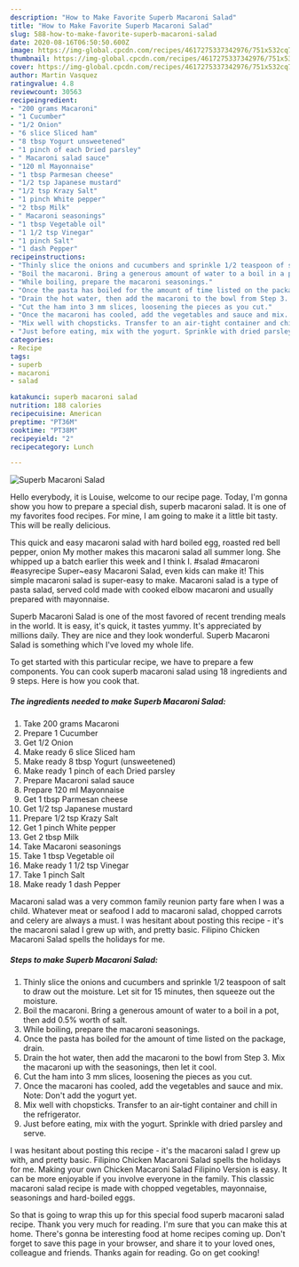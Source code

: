 ```yaml
---
description: "How to Make Favorite Superb Macaroni Salad"
title: "How to Make Favorite Superb Macaroni Salad"
slug: 588-how-to-make-favorite-superb-macaroni-salad
date: 2020-08-16T06:50:50.600Z
image: https://img-global.cpcdn.com/recipes/4617275337342976/751x532cq70/superb-macaroni-salad-recipe-main-photo.jpg
thumbnail: https://img-global.cpcdn.com/recipes/4617275337342976/751x532cq70/superb-macaroni-salad-recipe-main-photo.jpg
cover: https://img-global.cpcdn.com/recipes/4617275337342976/751x532cq70/superb-macaroni-salad-recipe-main-photo.jpg
author: Martin Vasquez
ratingvalue: 4.8
reviewcount: 30563
recipeingredient:
- "200 grams Macaroni"
- "1 Cucumber"
- "1/2 Onion"
- "6 slice Sliced ham"
- "8 tbsp Yogurt unsweetened"
- "1 pinch of each Dried parsley"
- " Macaroni salad sauce"
- "120 ml Mayonnaise"
- "1 tbsp Parmesan cheese"
- "1/2 tsp Japanese mustard"
- "1/2 tsp Krazy Salt"
- "1 pinch White pepper"
- "2 tbsp Milk"
- " Macaroni seasonings"
- "1 tbsp Vegetable oil"
- "1 1/2 tsp Vinegar"
- "1 pinch Salt"
- "1 dash Pepper"
recipeinstructions:
- "Thinly slice the onions and cucumbers and sprinkle 1/2 teaspoon of salt to draw out the moisture. Let sit for 15 minutes, then squeeze out the moisture."
- "Boil the macaroni. Bring a generous amount of water to a boil in a pot, then add 0.5% worth of salt."
- "While boiling, prepare the macaroni seasonings."
- "Once the pasta has boiled for the amount of time listed on the package, drain."
- "Drain the hot water, then add the macaroni to the bowl from Step 3. Mix the macaroni up with the seasonings, then let it cool."
- "Cut the ham into 3 mm slices, loosening the pieces as you cut."
- "Once the macaroni has cooled, add the vegetables and sauce and mix. Note: Don&#39;t add the yogurt yet."
- "Mix well with chopsticks. Transfer to an air-tight container and chill in the refrigerator."
- "Just before eating, mix with the yogurt. Sprinkle with dried parsley and serve."
categories:
- Recipe
tags:
- superb
- macaroni
- salad

katakunci: superb macaroni salad 
nutrition: 188 calories
recipecuisine: American
preptime: "PT36M"
cooktime: "PT38M"
recipeyield: "2"
recipecategory: Lunch

---
```



![Superb Macaroni Salad](https://img-global.cpcdn.com/recipes/4617275337342976/751x532cq70/superb-macaroni-salad-recipe-main-photo.jpg)

Hello everybody, it is Louise, welcome to our recipe page. Today, I'm gonna show you how to prepare a special dish, superb macaroni salad. It is one of my favorites food recipes. For mine, I am going to make it a little bit tasty. This will be really delicious.

This quick and easy macaroni salad with hard boiled egg, roasted red bell pepper, onion My mother makes this macaroni salad all summer long. She whipped up a batch earlier this week and I think I. #salad #macaroni #easyrecipe Super~easy Macaroni Salad, even kids can make it! This simple macaroni salad is super-easy to make. Macaroni salad is a type of pasta salad, served cold made with cooked elbow macaroni and usually prepared with mayonnaise.

Superb Macaroni Salad is one of the most favored of recent trending meals in the world. It is easy, it's quick, it tastes yummy. It's appreciated by millions daily. They are nice and they look wonderful. Superb Macaroni Salad is something which I've loved my whole life.


To get started with this particular recipe, we have to prepare a few components. You can cook superb macaroni salad using 18 ingredients and 9 steps. Here is how you cook that.

<!--inarticleads1-->

##### The ingredients needed to make Superb Macaroni Salad:

1. Take 200 grams Macaroni
1. Prepare 1 Cucumber
1. Get 1/2 Onion
1. Make ready 6 slice Sliced ham
1. Make ready 8 tbsp Yogurt (unsweetened)
1. Make ready 1 pinch of each Dried parsley
1. Prepare  Macaroni salad sauce
1. Prepare 120 ml Mayonnaise
1. Get 1 tbsp Parmesan cheese
1. Get 1/2 tsp Japanese mustard
1. Prepare 1/2 tsp Krazy Salt
1. Get 1 pinch White pepper
1. Get 2 tbsp Milk
1. Take  Macaroni seasonings
1. Take 1 tbsp Vegetable oil
1. Make ready 1 1/2 tsp Vinegar
1. Take 1 pinch Salt
1. Make ready 1 dash Pepper


Macaroni salad was a very common family reunion party fare when I was a child. Whatever meat or seafood I add to macaroni salad, chopped carrots and celery are always a must. I was hesitant about posting this recipe - it&#39;s the macaroni salad I grew up with, and pretty basic. Filipino Chicken Macaroni Salad spells the holidays for me. 

<!--inarticleads2-->

##### Steps to make Superb Macaroni Salad:

1. Thinly slice the onions and cucumbers and sprinkle 1/2 teaspoon of salt to draw out the moisture. Let sit for 15 minutes, then squeeze out the moisture.
1. Boil the macaroni. Bring a generous amount of water to a boil in a pot, then add 0.5% worth of salt.
1. While boiling, prepare the macaroni seasonings.
1. Once the pasta has boiled for the amount of time listed on the package, drain.
1. Drain the hot water, then add the macaroni to the bowl from Step 3. Mix the macaroni up with the seasonings, then let it cool.
1. Cut the ham into 3 mm slices, loosening the pieces as you cut.
1. Once the macaroni has cooled, add the vegetables and sauce and mix. Note: Don&#39;t add the yogurt yet.
1. Mix well with chopsticks. Transfer to an air-tight container and chill in the refrigerator.
1. Just before eating, mix with the yogurt. Sprinkle with dried parsley and serve.


I was hesitant about posting this recipe - it&#39;s the macaroni salad I grew up with, and pretty basic. Filipino Chicken Macaroni Salad spells the holidays for me. Making your own Chicken Macaroni Salad Filipino Version is easy. It can be more enjoyable if you involve everyone in the family. This classic macaroni salad recipe is made with chopped vegetables, mayonnaise, seasonings and hard-boiled eggs. 

So that is going to wrap this up for this special food superb macaroni salad recipe. Thank you very much for reading. I'm sure that you can make this at home. There's gonna be interesting food at home recipes coming up. Don't forget to save this page in your browser, and share it to your loved ones, colleague and friends. Thanks again for reading. Go on get cooking!
